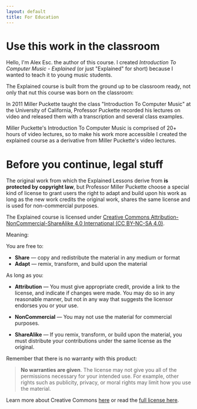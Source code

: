```yaml
---
layout: default
title: For Education
---
```


# Use this work in the classroom

Hello, I'm Alex Esc. the author of this course. I created _Introduction To Computer Music - Explained_ (or just "Explained" for short) because I wanted to teach it to young music students.

The Explained course is built from the ground up to be classroom ready, not only that nut this course was born on the classroom:

In 2011 Miller Puckette taught the class "Introduction To Computer Music" at the University of California, Professor Puckette recorded his lectures on video and released them with a transcription and several class examples.

Miller Puckette's Introduction To Computer Music is comprised of 20+ hours of video lectures, so to make his work more accessible I created the explained course as a derivative from Miller Puckette's video lectures.

# Before you continue, legal stuff

The original work from which the Explained Lessons derive from **is protected by copyright law**, but Professor Miller Puckette choose a special kind of license to grant users the right to adapt and build upon his work as long as the new work credits the original work, shares the same license and is used for non-commercial purposes.

The Explained course is licensed under [Creative Commons Attribution-NonCommercial-ShareAlike 4.0 International (CC BY-NC-SA 4.0)][hrl].

[hrl]: https://creativecommons.org/licenses/by-nc-sa/4.0/

Meaning:

You are free to:

* **Share** — copy and redistribute the material in any medium or format
* **Adapt** — remix, transform, and build upon the material

As long as you: 

* **Attribution** — You must give appropriate credit, provide a link to the license, and indicate if changes were made. You may do so in any reasonable manner, but not in any way that suggests the licensor endorses you or your use.

* **NonCommercial** — You may not use the material for commercial purposes.

* **ShareAlike** — If you remix, transform, or build upon the material, you must distribute your contributions under the same license as the original.

Remember that there is no warranty with this product:

> **No warranties are given**. The license may not give you all of the permissions necessary for your intended use. For example, other rights such as publicity, privacy, or moral rights may limit how you use the material.

Learn more about Creative Commons [here][cclm] or read the [full license here][fl].

[cclm]: https://creativecommons.org/about/

[fl]: https://alex-esc.github.io/intro-to-pd/LICENSE.html